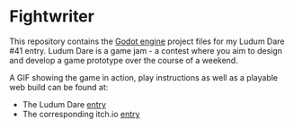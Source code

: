 # Fightwriter

This repository contains the [Godot engine](https://godotengine.org/) project files for my Ludum Dare #41 entry.
Ludum Dare is a game jam - a contest where you aim to design and develop a game prototype over the course of a weekend.

A GIF showing the game in action, play instructions as well as a playable web build can be found at:

* The Ludum Dare [entry](https://ldjam.com/events/ludum-dare/41/a-walk-in-the-park)
* The corresponding itch.io [entry](https://anudin.itch.io/awalkinthepark)
